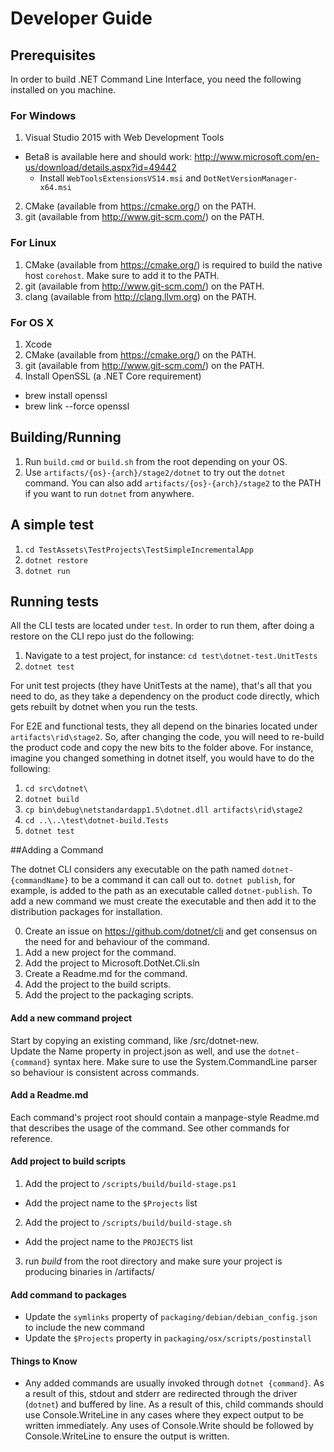 Developer Guide
===============

## Prerequisites

In order to build .NET Command Line Interface, you need the following installed on you machine.

### For Windows

1. Visual Studio 2015 with Web Development Tools
  * Beta8 is available here and should work: http://www.microsoft.com/en-us/download/details.aspx?id=49442
    * Install `WebToolsExtensionsVS14.msi` and `DotNetVersionManager-x64.msi`
2. CMake (available from https://cmake.org/) on the PATH.
3. git (available from http://www.git-scm.com/) on the PATH.

### For Linux

1. CMake (available from https://cmake.org/) is required to build the native host `corehost`. Make sure to add it to the PATH.
2. git (available from http://www.git-scm.com/) on the PATH.
3. clang (available from http://clang.llvm.org) on the PATH.

### For OS X

1. Xcode
2. CMake (available from https://cmake.org/) on the PATH.
3. git (available from http://www.git-scm.com/) on the PATH.
4. Install OpenSSL (a .NET Core requirement)
  - brew install openssl
  - brew link --force openssl

## Building/Running

1. Run `build.cmd` or `build.sh` from the root depending on your OS.
2. Use `artifacts/{os}-{arch}/stage2/dotnet` to try out the `dotnet` command. You can also add `artifacts/{os}-{arch}/stage2` to the PATH if you want to run `dotnet` from anywhere.

## A simple test

1. `cd TestAssets\TestProjects\TestSimpleIncrementalApp`
2. `dotnet restore`
3. `dotnet run`

## Running tests

All the CLI tests are located under `test`. In order to run them, after doing a restore on the CLI repo just do the following:

1. Navigate to a test project, for instance: `cd test\dotnet-test.UnitTests`
2. `dotnet test`

For unit test projects (they have UnitTests at the name), that's all that you need to do, as they take a dependency on the product code directly, which gets rebuilt by dotnet when you run the tests.

For E2E and functional tests, they all depend on the binaries located under `artifacts\rid\stage2`. So, after changing the code, you will need to re-build the product code and copy the new bits to the folder above. For instance, imagine you changed something in dotnet itself, you would have to do the following:

1. `cd src\dotnet\`
2. `dotnet build`
3. `cp bin\debug\netstandardapp1.5\dotnet.dll artifacts\rid\stage2`
4. `cd ..\..\test\dotnet-build.Tests`
5. `dotnet test`

##Adding a Command

The dotnet CLI considers any executable on the path named `dotnet-{commandName}` to be a command it can call out to. `dotnet publish`, for example, is added to the path as an executable called `dotnet-publish`. To add a new command we must create the executable and then add it to the distribution packages for installation.

0. Create an issue on https://github.com/dotnet/cli and get consensus on the need for and behaviour of the command.
1. Add a new project for the command. 
2. Add the project to Microsoft.DotNet.Cli.sln
3. Create a Readme.md for the command.
4. Add the project to the build scripts.
5. Add the project to the packaging scripts.

#### Add a new command project
Start by copying an existing command, like /src/dotnet-new.  
Update the Name property in project.json as well, and use the `dotnet-{command}` syntax here.
Make sure to use the System.CommandLine parser so behaviour is consistent across commands.

#### Add a Readme.md
Each command's project root should contain a manpage-style Readme.md that describes the usage of the command. See other commands for reference.

#### Add project to build scripts
1. Add the project to `/scripts/build/build-stage.ps1`
  - Add the project name to the `$Projects` list
2. Add the project to `/scripts/build/build-stage.sh`
  - Add the project name to the `PROJECTS` list
3. run *build* from the root directory and make sure your project is producing binaries in /artifacts/

#### Add command to packages
- Update the `symlinks` property of `packaging/debian/debian_config.json` to include the new command
- Update the `$Projects` property in `packaging/osx/scripts/postinstall`

#### Things to Know
- Any added commands are usually invoked through `dotnet {command}`. As a result of this, stdout and stderr are redirected through the driver (`dotnet`) and buffered by line. As a result of this, child commands should use Console.WriteLine in any cases where they expect output to be written immediately. Any uses of Console.Write should be followed by Console.WriteLine to ensure the output is written.
